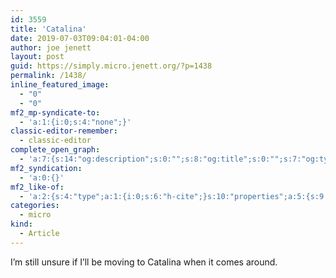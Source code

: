 ```yaml
---
id: 3559
title: 'Catalina'
date: 2019-07-03T09:04:01-04:00
author: joe jenett
layout: post
guid: https://simply.micro.jenett.org/?p=1438
permalink: /1438/
inline_featured_image:
  - "0"
  - "0"
mf2_mp-syndicate-to:
  - 'a:1:{i:0;s:4:"none";}'
classic-editor-remember:
  - classic-editor
complete_open_graph:
  - 'a:7:{s:14:"og:description";s:0:"";s:8:"og:title";s:0:"";s:7:"og:type";s:0:"";s:12:"twitter:card";s:7:"summary";s:15:"twitter:creator";s:0:"";s:19:"twitter:description";s:0:"";s:8:"og:image";s:0:"";}'
mf2_syndication:
  - 'a:0:{}'
mf2_like-of:
  - 'a:2:{s:4:"type";a:1:{i:0;s:6:"h-cite";}s:10:"properties";a:5:{s:9:"published";a:1:{i:0;s:25:"2019-06-30T07:00:49+00:00";}s:7:"summary";a:1:{i:0;s:129:"Some time in the next week or two, Apple should release macOS 10.14.6, almost certainly the last version of Mojave we’ll see...";}s:4:"name";a:1:{i:0;s:18:"Last of the Mojave";}s:3:"url";a:1:{i:0;s:75:"https://eclecticlight.co/2019/06/30/last-week-on-my-mac-last-of-the-mojave/";}s:11:"publication";a:1:{i:0;s:26:"The Eclectic Light Company";}}}'
categories:
  - micro
kind:
  - Article
---
```

I’m still unsure if I’ll be moving to Catalina when it comes around.